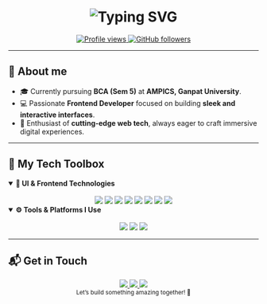 <h1 align="center">
  <img
    src="https://readme-typing-svg.demolab.com/?font=Poppins&weight=500&size=38&duration=1800&pause=1000&color=2B6CB0&center=true&vCenter=true&width=700&height=80&lines=Hey+there!+%F0%9F%91%8B;I'm+Manish+Bayad;Frontend+Developer;Crafting+responsive+websites;Modern+web+experiences;User-friendly+interfaces"
    alt="Typing SVG"
  />
</h1>

<div align="center">
  <a href="https://github.com/Manish-CodeLab">
    <img src="https://komarev.com/ghpvc/?username=Manish-CodeLab&label=Profile%20Views&color=2b6cb0&style=flat-square" alt="Profile views" />
  </a>
  <a href="https://github.com/Manish-CodeLab?tab=followers">
    <img src="https://img.shields.io/github/followers/Manish-CodeLab?style=flat-square&color=2b6cb0" alt="GitHub followers" />
  </a>
</div>

---

## 👋 About me

* 🎓 Currently pursuing **BCA (Sem 5)** at **AMPICS, Ganpat University**.
* 💻 Passionate **Frontend Developer** focused on building **sleek and interactive interfaces**.
* 🚀 Enthusiast of **cutting-edge web tech**, always eager to craft immersive digital experiences.

---

## 🧰 My Tech Toolbox

<details open>
<summary><b>🎨 UI & Frontend Technologies</b></summary>
<br/>
<div align="center">
  <img src="https://img.shields.io/badge/HTML5-E34F26?style=for-the-badge&logo=html5&logoColor=white"/>
  <img src="https://img.shields.io/badge/CSS3-1572B6?style=for-the-badge&logo=css3&logoColor=white"/>
  <img src="https://img.shields.io/badge/JavaScript-F7DF1E?style=for-the-badge&logo=javascript&logoColor=black"/>
  <img src="https://img.shields.io/badge/React-61DAFB?style=for-the-badge&logo=react&logoColor=black"/>
  <img src="https://img.shields.io/badge/TailwindCSS-06B6D4?style=for-the-badge&logo=tailwindcss&logoColor=white"/>
  <img src="https://img.shields.io/badge/Redux-764ABC?style=for-the-badge&logo=redux&logoColor=white"/>
  <img src="https://img.shields.io/badge/jQuery-0769AD?style=for-the-badge&logo=jquery&logoColor=white"/>
  <img src="https://img.shields.io/badge/GSAP-88CE02?style=for-the-badge&logo=greensock&logoColor=white"/>
</div>
</details>

<details open>
<summary><b>⚙️ Tools & Platforms I Use</b></summary>
<br/>
<div align="center">
  <img src="https://img.shields.io/badge/Firebase-FFCA28?style=for-the-badge&logo=firebase&logoColor=black"/>
  <img src="https://img.shields.io/badge/Git-F05032?style=for-the-badge&logo=git&logoColor=white"/>
  <img src="https://img.shields.io/badge/GitHub-181717?style=for-the-badge&logo=github&logoColor=white"/>
</div>
</details>

---

## 📬 Get in Touch

<div align="center">
  <a href="">
    <img src="https://img.shields.io/badge/Portfolio-Coming%20Soon-2b6cb0?style=for-the-badge&logo=safari&logoColor=white"/>
  </a>
  <a href="">
    <img src="https://img.shields.io/badge/LinkedIn-Connect-2b6cb0?style=for-the-badge&logo=linkedin&logoColor=white"/>
  </a>
  <a href="mailto:manish.bayad.frontenddev@gmail.com">
    <img src="https://img.shields.io/badge/Gmail-Contact%20Me-2b6cb0?style=for-the-badge&logo=gmail&logoColor=white"/>
  </a>
</div>

<div align="center">
  <sub>Let’s build something amazing together! 🚀</sub>
</div>
